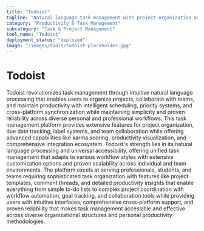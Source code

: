 ```yaml
---
title: "Todoist"
tagline: "Natural language task management with project organization and collaboration"
category: "Productivity & Task Management"
subcategory: "Task & Project Management"
tool_name: "Todoist"
deployment_status: "deployed"
image: "/images/tools/todoist-placeholder.jpg"
---
```


# Todoist

Todoist revolutionizes task management through intuitive natural language processing that enables users to organize projects, collaborate with teams, and maintain productivity with intelligent scheduling, priority systems, and cross-platform synchronization while maintaining simplicity and proven reliability across diverse personal and professional workflows. This task management platform provides extensive features for project organization, due date tracking, label systems, and team collaboration while offering advanced capabilities like karma scoring, productivity visualization, and comprehensive integration ecosystem. Todoist's strength lies in its natural language processing and universal accessibility, offering unified task management that adapts to various workflow styles with extensive customization options and proven scalability across individual and team environments. The platform excels at serving professionals, students, and teams requiring sophisticated task organization with features like project templates, comment threads, and detailed productivity insights that enable everything from simple to-do lists to complex project coordination with workflow automation, goal tracking, and collaboration tools while providing users with intuitive interfaces, comprehensive cross-platform support, and proven reliability that makes task management accessible and effective across diverse organizational structures and personal productivity methodologies.